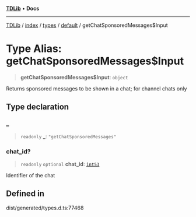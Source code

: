 [**TDLib**](../../../../../../README.md) • **Docs**

***

[TDLib](../../../../../../modules.md) / [index](../../../../../README.md) / [types](../../../README.md) / [default](../README.md) / getChatSponsoredMessages$Input

# Type Alias: getChatSponsoredMessages$Input

> **getChatSponsoredMessages$Input**: `object`

Returns sponsored messages to be shown in a chat; for channel chats only

## Type declaration

### \_

> `readonly` **\_**: `"getChatSponsoredMessages"`

### chat\_id?

> `readonly` `optional` **chat\_id**: [`int53`](int53-1.md)

Identifier of the chat

## Defined in

dist/generated/types.d.ts:77468
